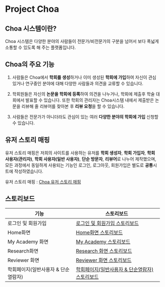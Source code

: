 Project Choa
====

Choa 시스템이란?
----
Choa 시스템은 다양한 분야의 사람들이 전문가/비전문가의 구분을 넘어서 보다 폭넓게 소통할 수 있도록 해 주는 플랫폼입니다.

Choa의 주요 기능
----
1. 사람들은 Choa에서 **학회를 생성**하거나 이미 생성된 **학회에 가입**하여 자신이 관심있거나 연구중인 분야에 대해 다양한 사람들과 의견을 교류할 수 있습니다.

2. 학회원들은 자신의 **논문을 학회에 등록**하여 의견을 나누거나, 학회에 제출후 학술 대회에서 발표할 수 있습니다. 또한 학회의 관리자는 Choa시스템 내에서 제출받은 논문을 리뷰해 줄 리뷰어를 찾아본 후 **리뷰 요청**을 할 수 있습니다.

3. 사람들은 전문가가 아니더라도 관심이 있는 여러 **다양한 분야의 학회에 가입** 신청할 수 있습니다.

유저 스토리 매핑
----
유저 스토리 매핑은 저희의 사이트를 사용하는 유저를 **학회 생성자**, **학회 가입자**, **학회 사용자(관리자)**, **학회 사용자(일반 사용자)**, **단순 방문자**, **리뷰어**로 나누어 제작했으며, 모든 과정에서 동일하게 사용되는 기능인 로그인, 로그아웃, 회원가입은 별도로 **공통**시트에 작성하였습니다.

유저 스토리 매핑 : [Choa 유저 스토리 매핑](https://drive.google.com/open?id=1vsBmykq8OJmBA99Ze4wsQQaNa0iNY9yS)

스토리보드
----
기능|스토리보드
----|-----
로그인 및 회원가입|[로그인 및 회원가입 스토리보드](https://drive.google.com/open?id=1H5WL5Dl7zTsWA7801Z2SmKWKAi12sGya)
Home화면|[Home화면 스토리보드](https://drive.google.com/open?id=1OEW075loz9LyPYqJ8ZJej5U5iDG4aSmn)
My Academy 화면|[My Academy 스토리보드](https://drive.google.com/open?id=1OoG__1QE6ytsu97EiRzM1a956egzk3KW)
Research화면|[Research 화면 스토리보드](https://drive.google.com/open?id=1BobNz2lwRQay4xtB71aJGrS7Wch8puTS)
Reviewer 화면|[Reviewer 화면 스토리보드](https://drive.google.com/open?id=1tWTkPORpKf8PXZVuiQphCDEdhu0bhFNH)
학회페이지(일반사용자 & 단순열람자)|[학회페이지(일반사용자 & 단순열람자) 스토리보드](https://drive.google.com/open?id=1qVSpJcQ7nYlTBb3QrGibzmLTm3lDm46d)



